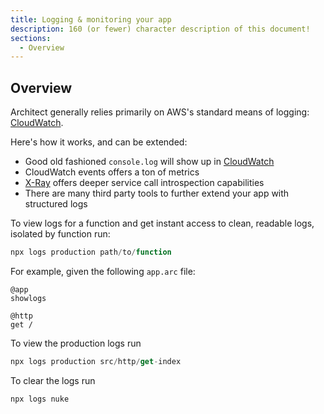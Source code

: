 ```yaml
---
title: Logging & monitoring your app
description: 160 (or fewer) character description of this document!
sections:
  - Overview
---
```


## Overview

Architect generally relies primarily on AWS's standard means of logging: [CloudWatch](https://aws.amazon.com/cloudwatch/). 

Here's how it works, and can be extended:

- Good old fashioned `console.log` will show up in [CloudWatch](https://aws.amazon.com/cloudwatch/)
- CloudWatch events offers a ton of metrics
- [X-Ray](https://aws.amazon.com/xray/) offers deeper service call introspection capabilities
- There are many third party tools to further extend your app with structured logs

To view logs for a function and get instant access to clean, readable logs, isolated by function run: 

```js
npx logs production path/to/function 
```

For example, given the following `app.arc` file:

```arc
@app
showlogs

@http
get /
```

To view the production logs run 

```js
npx logs production src/http/get-index
```

To clear the logs run 

```js
npx logs nuke
```
